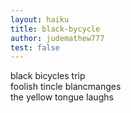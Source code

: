 ```yaml
---
layout: haiku
title: black-bycycle
author: judemathew777
test: false
---
```


black bicycles trip <br>
foolish tincle blancmanges <br>
the yellow tongue laughs <br>
